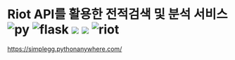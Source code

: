 # Riot API를 활용한 전적검색 및 분석 서비스   <br>  ![py](https://img.shields.io/badge/Python-14354C?style=for-the-badge&logo=python&logoColor=white) ![flask](https://img.shields.io/badge/Flask-000000?style=for-the-badge&logo=flask&logoColor=white) ![](https://img.shields.io/badge/HTML5-E34F26?style=for-the-badge&logo=html5&logoColor=white) ![](https://img.shields.io/badge/CSS3-1572B6?style=for-the-badge&logo=css3&logoColor=white) ![riot](https://img.shields.io/badge/Riot_Games-D32936?style=for-the-badge&logo=riot-games&logoColor=white)

<https://simplegg.pythonanywhere.com/>
